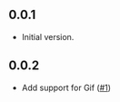 ## 0.0.1

- Initial version.

## 0.0.2

- Add support for Gif ([#1](https://github.com/thitlwincoder/flaticon_downloader/issues/1))